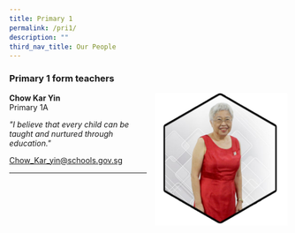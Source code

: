 ```yaml
---
title: Primary 1
permalink: /pri1/
description: ""
third_nav_title: Our People
---
```

### Primary 1 form teachers


<img src="/images/Our Staff/03 EAS and Others/ae1.png" style="width:240px;height:240px;margin-left:15px;" align = "right"> **Chow Kar Yin**  
Primary 1A
  
_"I believe that every child can be taught and nurtured through education."_

[Chow_Kar_yin@schools.gov.sg](mailto:Chow_Kar_yin@schools.gov.sg)
* * *